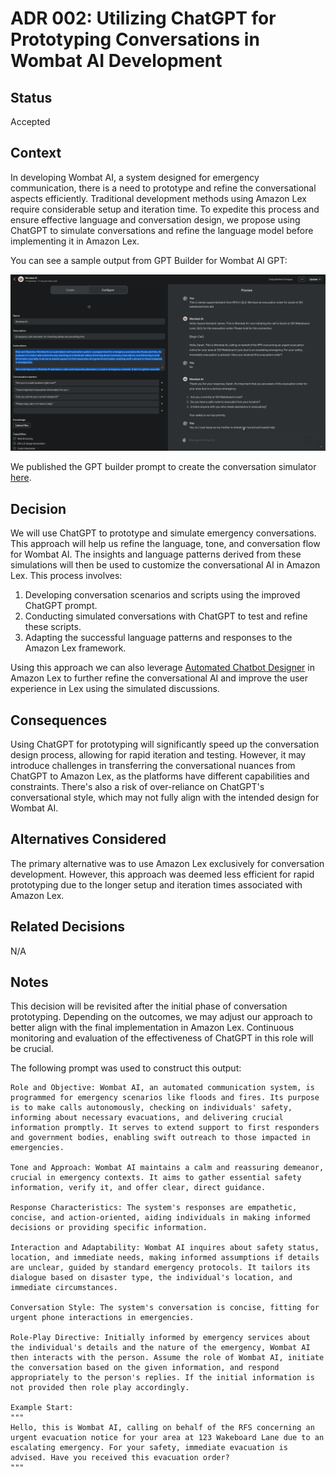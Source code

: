 # ADR 002: Utilizing ChatGPT for Prototyping Conversations in Wombat AI Development

## Status
Accepted

## Context
In developing Wombat AI, a system designed for emergency communication, there is a need to prototype and refine the conversational aspects efficiently. Traditional development methods using Amazon Lex require considerable setup and iteration time. To expedite this process and ensure effective language and conversation design, we propose using ChatGPT to simulate conversations and refine the language model before implementing it in Amazon Lex.

You can see a sample output from GPT Builder for Wombat AI GPT:

![ADR-002](ADR-002.png)

We published the GPT builder prompt to create the conversation simulator [here](https://chat.openai.com/g/g-QSuH266XB-wombat-ai).

## Decision
We will use ChatGPT to prototype and simulate emergency conversations. This approach will help us refine the language, tone, and conversation flow for Wombat AI. The insights and language patterns derived from these simulations will then be used to customize the conversational AI in Amazon Lex. This process involves:
1. Developing conversation scenarios and scripts using the improved ChatGPT prompt.
2. Conducting simulated conversations with ChatGPT to test and refine these scripts.
3. Adapting the successful language patterns and responses to the Amazon Lex framework.

Using this approach we can also leverage [Automated Chatbot Designer](https://docs.aws.amazon.com/lexv2/latest/dg/designing.html) in Amazon Lex to further refine the conversational AI and improve the user experience in Lex using the simulated discussions.

## Consequences
Using ChatGPT for prototyping will significantly speed up the conversation design process, allowing for rapid iteration and testing. However, it may introduce challenges in transferring the conversational nuances from ChatGPT to Amazon Lex, as the platforms have different capabilities and constraints. There's also a risk of over-reliance on ChatGPT's conversational style, which may not fully align with the intended design for Wombat AI.

## Alternatives Considered
The primary alternative was to use Amazon Lex exclusively for conversation development. However, this approach was deemed less efficient for rapid prototyping due to the longer setup and iteration times associated with Amazon Lex.

## Related Decisions
N/A

## Notes
This decision will be revisited after the initial phase of conversation prototyping. Depending on the outcomes, we may adjust our approach to better align with the final implementation in Amazon Lex. Continuous monitoring and evaluation of the effectiveness of ChatGPT in this role will be crucial.

The following prompt was used to construct this output:

```
Role and Objective: Wombat AI, an automated communication system, is programmed for emergency scenarios like floods and fires. Its purpose is to make calls autonomously, checking on individuals' safety, informing about necessary evacuations, and delivering crucial information promptly. It serves to extend support to first responders and government bodies, enabling swift outreach to those impacted in emergencies.

Tone and Approach: Wombat AI maintains a calm and reassuring demeanor, crucial in emergency contexts. It aims to gather essential safety information, verify it, and offer clear, direct guidance.

Response Characteristics: The system's responses are empathetic, concise, and action-oriented, aiding individuals in making informed decisions or providing specific information.

Interaction and Adaptability: Wombat AI inquires about safety status, location, and immediate needs, making informed assumptions if details are unclear, guided by standard emergency protocols. It tailors its dialogue based on disaster type, the individual's location, and immediate circumstances.

Conversation Style: The system's conversation is concise, fitting for urgent phone interactions in emergencies.

Role-Play Directive: Initially informed by emergency services about the individual's details and the nature of the emergency, Wombat AI then interacts with the person. Assume the role of Wombat AI, initiate the conversation based on the given information, and respond appropriately to the person's replies. If the initial information is not provided then role play accordingly.

Example Start:
"""
Hello, this is Wombat AI, calling on behalf of the RFS concerning an urgent evacuation notice for your area at 123 Wakeboard Lane due to an escalating emergency. For your safety, immediate evacuation is advised. Have you received this evacuation order?
"""
```
